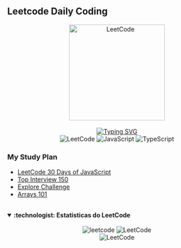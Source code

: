 ## Leetcode Daily Coding

<div align="center">
<img src="https://upload.wikimedia.org/wikipedia/commons/1/19/LeetCode_logo_black.png" alt="LeetCode" width="220px">
</div>
</br>

<!-- https://github.com/denvercoder1/readme-typing-svg -->
<div align="center">
<a href="https://git.io/typing-svg"><img src="https://readme-typing-svg.demolab.com?font=Fira+Code&pause=1000&color=31B6D6&center=true&vCenter=true&random=true&width=435&lines=%F0%9F%91%A9%E2%80%8D%F0%9F%92%BB+LeetCode+Daily+Coding+%F0%9F%A7%91%E2%80%8D%F0%9F%92%BB" alt="Typing SVG" /></a>
</div>

<div align="center">
<img src="https://img.shields.io/badge/LeetCode-FFA116.svg?style=for-the-badge&logo=LeetCode&logoColor=white" alt="LeetCode">
<img src="https://img.shields.io/badge/JavaScript-F7DF1E.svg?style=for-the-badge&logo=JavaScript&logoColor=black" alt="JavaScript">
<img src="https://img.shields.io/badge/TypeScript-3178C6.svg?style=for-the-badge&logo=TypeScript&logoColor=white" alt="TypeScript">
</div>


### My Study Plan

- [LeetCode 30 Days of JavaScript](./30-days-of-javascript/README.md)
- [Top Interview 150](./top-interview-150/README.md)
- [Explore Challenge](./explorechallenge/README.md)
- [Arrays 101](./arrays-101/README.md)

<!--  <div align="center"> -->
<!-- LEETCODE https://github.com/hellojennpark/leetcode-stats-box?tab=readme-ov-file --->
<!--  <img src="https://leetcode-solved-problems.vercel.app/api?username=mayannait&name=mayannait&bolder=false&title=false" alt="LeetCode"> -->

<!-- <img src="https://leetcode-solved-problems.vercel.app/api?username=mayannait&name=Mayanna&type=calendar&bolder=false&title=false" alt="LeetCode"> -->

<!-- LEETCODE https://github.com/iyehah/leetcode-status -->
<!-- <img src="https://leetcode-status.vercel.app/api/graph/mayannait?theme=transparent&bars_width=80" alt="LeetCode"/> -->

<!--  <img src="https://leetcode-status.vercel.app/api/pie/mayannait?theme=transparent&showLabels=false" alt="LeetCode"/> -->
<!-- </div> -->

</br>
<!-- LEETCODE -->
<details open>
<summary> <b> :technologist: Estatísticas do LeetCode </b> </summary>
</br>
<div align="center">
<!-- https://leetcode-stats.vercel.app -->
<img src="https://leetcode-stats.vercel.app/api?username=mayannait&theme=dark" alt="leetcode">
<!-- LEETCODE https://github.com/songquanpeng/stats-cards --->
<img src="https://stats.justsong.cn/api/leetcode?username=mayannait&cn=true&theme=dark" alt="LeetCode">
</br>
<!-- LEETCODE https://github.com/JacobLinCool/LeetCode-Stats-Card --->
<img src="https://leetcard.jacoblin.cool/mayannait?ext=activity" alt="LeetCode">
</br>
</div>
</details>
